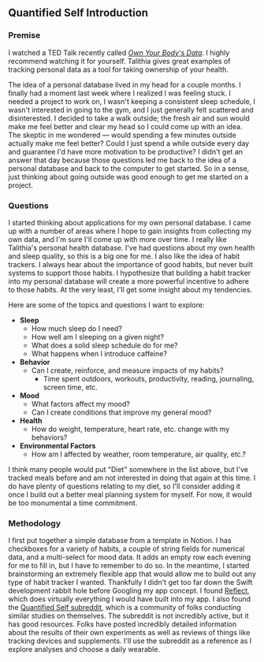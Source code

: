 ## Quantified Self Introduction

### Premise

I watched a TED Talk recently called [*Own Your Body's Data*](https://www.youtube.com/watch?v=_GMVTJ9ZKVc). I highly recommend watching it for yourself. Talithia gives great examples of tracking personal data as a tool for taking ownership of your health. 

The idea of a personal database lived in my head for a couple months. I finally had a moment last week where I realized I was feeling stuck. I needed a project to work on, I wasn't keeping a consistent sleep schedule, I wasn't interested in going to the gym, and I just generally felt scattered and disinterested. I decided to take a walk outside; the fresh air and sun would make me feel better and clear my head so I could come up with an idea. The skeptic in me wondered &mdash; would spending a few minutes outside actually make me feel better? Could I just spend a while outside every day and guarantee I'd have more motivation to be productive? I didn't get an answer that day because those questions led me back to the idea of a personal database and back to the computer to get started. So in a sense, just thinking about going outside was good enough to get me started on a project.

### Questions

I started thinking about applications for my own personal database. I came up with a number of areas where I hope to gain insights from collecting my own data, and I'm sure I'll come up with more over time. I really like Talithia's personal health database. I've had questions about my own health and sleep quality, so this is a big one for me. I also like the idea of habit trackers. I always hear about the importance of good habits, but never built systems to support those habits. I hypothesize that building a habit tracker into my personal database will create a more powerful incentive to adhere to those habits. At the very least, I'll get some insight about my tendencies. 

Here are some of the topics and questions I want to explore:

- **Sleep**
    - How much sleep do I need? 
    - How well am I sleeping on a given night?
    - What does a solid sleep schedule do for me?
    - What happens when I introduce caffeine?
- **Behavior**
    - Can I create, reinforce, and measure impacts of my habits?
        - Time spent outdoors, workouts, productivity, reading, journaling, screen time, etc.
- **Mood**
    - What factors affect my mood? 
    - Can I create conditions that improve my general mood?
- **Health**
    - How do weight, temperature, heart rate, etc. change with my behaviors?
- **Environmental Factors**
    - How am I affected by weather, room temperature, air quality, etc.?

I think many people would put "Diet" somewhere in the list above, but I've tracked meals before and am not interested in doing that again at this time. I do have plenty of questions relating to my diet, so I'll consider adding it once I build out a better meal planning system for myself. For now, it would be too monumental a time commitment.


### Methodology

I first put together a simple database from a template in Notion. I has checkboxes for a variety of habits, a couple of string fields for numerical data, and a multi-select for mood data. It adds an empty row each evening for me to fill in, but I have to remember to do so. In the meantime, I started brainstorming an extremely flexible app that would allow me to build out any type of habit tracker I wanted. Thankfully I didn't get too far down the Swift development rabbit hole before Googling my app concept. I found [Reflect](https://www.reddit.com/r/QuantifiedSelf/comments/179mlh0/reflect_ios_app_to_track_anything/), which does virtually everything I would have built into my app. I also found the [Quantified Self subreddit](https://www.reddit.com/r/QuantifiedSelf/), which is a community of folks conducting similar studies on themselves. The subreddit is not incredibly active, but it has good resources. Folks have posted incredibly detailed information about the results of their own experiments as well as reviews of things like tracking devices and supplements. I'll use the subreddit as a reference as I explore analyses and choose a daily wearable.





